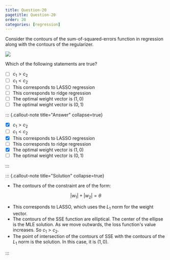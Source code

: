 ```yaml
---
title: Question-20
pagetitle: Question-20
order: 20
categories: [regression]
---
```


Consider the contours of the sum-of-squared-errors function in regression along with the contours of the regularizer.

![](img-2.svg)

Which of the following statements are true?

- [ ]  $c_1 > c_2$
- [ ]  $c_1 < c_2$
- [ ]  This corresponds to LASSO regression
- [ ]  This corresponds to ridge regression
- [ ]  The optimal weight vector is $(1, 0)$
- [ ]  The optimal weight vector is $(0, 1)$

::: {.callout-note title="Answer" collapse=true}

- [x]  $c_1 > c_2$
- [ ]  $c_1 < c_2$
- [x]  This corresponds to LASSO regression
- [ ]  This corresponds to ridge regression
- [x]  The optimal weight vector is $(1, 0)$
- [ ]  The optimal weight vector is $(0, 1)$

:::

::: {.callout-note title="Solution" collapse=true}

- The contours of the constraint are of the form:

$$
|w_1| + |w_2| = \theta
$$

- This corresponds to LASSO, which uses the $L_1$ norm for the weight vector. 
- The contours of the SSE function are elliptical. The center of the ellipse is the MLE solution. As we move outwards, the loss function's value increases. So $c_1 > c_2$. 
- The point of intersection of the contours of SSE with the contours of the $L_1$ norm is the solution. In this case, it is $(1, 0)$.

:::
